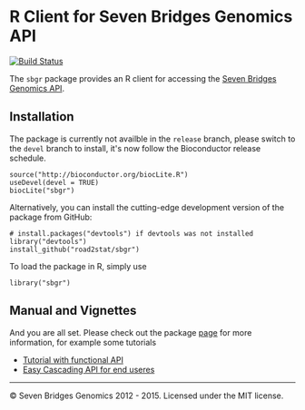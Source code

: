 # R Client for Seven Bridges Genomics API

[![Build Status](https://travis-ci.org/road2stat/sbgr.png?branch=master)](https://travis-ci.org/road2stat/sbgr)

The `sbgr` package provides an R client for accessing the [Seven Bridges Genomics API](http://developer.sbgenomics.com/).

## Installation

The package is currently not availble in the `release` branch, please switch to the `devel` branch to install, it's now follow the Bioconductor release schedule.


```
source("http://bioconductor.org/biocLite.R")
useDevel(devel = TRUE)
biocLite("sbgr")
```

Alternatively, you can install the cutting-edge development version of the package from GitHub:

```
# install.packages("devtools") if devtools was not installed
library("devtools")
install_github("road2stat/sbgr")
```

To load the package in R, simply use

```
library("sbgr")
```

## Manual and Vignettes

And you are all set. Please check out the package [page](https://www.bioconductor.org/packages/devel/bioc/html/sbgr.html) for more information, for example some tutorials


- [Tutorial with functional API](http://www.bioconductor.org/packages/devel/bioc/vignettes/sbgr/inst/doc/sbgr.html) 
- [Easy Cascading API for end useres](https://www.bioconductor.org/packages/devel/bioc/vignettes/sbgr/inst/doc/easy_api.html)


<hr>

© Seven Bridges Genomics 2012 - 2015. Licensed under the MIT license.